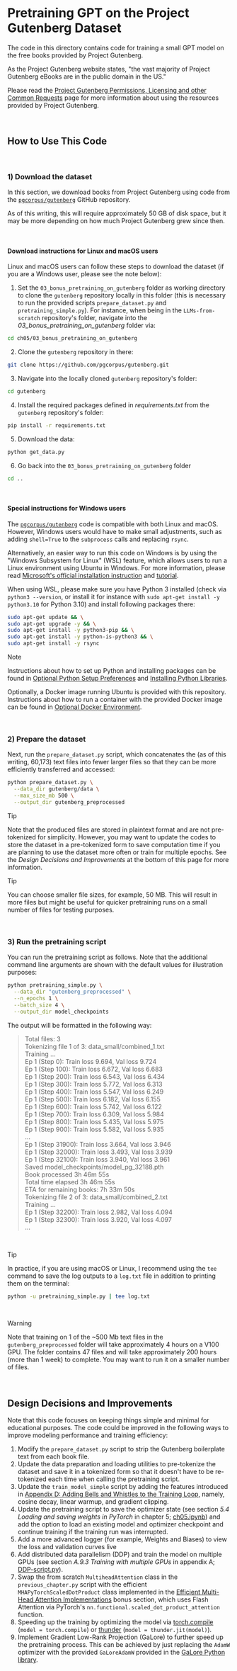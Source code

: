 # Pretraining GPT on the Project Gutenberg Dataset

The code in this directory contains code for training a small GPT model on the free books provided by Project Gutenberg.

As the Project Gutenberg website states, "the vast majority of Project Gutenberg eBooks are in the public domain in the US." 

Please read the [Project Gutenberg Permissions, Licensing and other Common Requests](https://www.gutenberg.org/policy/permission.html) page for more information about using the resources provided by Project Gutenberg. 

&nbsp;
## How to Use This Code

&nbsp;

### 1) Download the dataset

In this section, we download books from Project Gutenberg using code from the [`pgcorpus/gutenberg`](https://github.com/pgcorpus/gutenberg) GitHub repository.

As of this writing, this will require approximately 50 GB of disk space, but it may be more depending on how much Project Gutenberg grew since then.

&nbsp;
#### Download instructions for Linux and macOS users


Linux and macOS users can follow these steps to download the dataset (if you are a Windows user, please see the note below):

1. Set the `03_bonus_pretraining_on_gutenberg` folder as working directory to clone the `gutenberg` repository locally in this folder (this is necessary to run the provided scripts `prepare_dataset.py` and `pretraining_simple.py`). For instance, when being in the `LLMs-from-scratch` repository's folder, navigate into the *03_bonus_pretraining_on_gutenberg* folder via:
```bash
cd ch05/03_bonus_pretraining_on_gutenberg
```

2. Clone the `gutenberg` repository in there:
```bash
git clone https://github.com/pgcorpus/gutenberg.git
```

3. Navigate into the locally cloned `gutenberg` repository's folder:
```bash
cd gutenberg
```

4. Install the required packages defined in *requirements.txt* from the `gutenberg` repository's folder:
```bash
pip install -r requirements.txt
```

5. Download the data:
```bash
python get_data.py
```

6. Go back into the `03_bonus_pretraining_on_gutenberg` folder
```bash
cd ..
```

&nbsp;
#### Special instructions for Windows users

The [`pgcorpus/gutenberg`](https://github.com/pgcorpus/gutenberg) code is compatible with both Linux and macOS. However, Windows users would have to make small adjustments, such as adding `shell=True` to the `subprocess` calls and replacing `rsync`. 

Alternatively, an easier way to run this code on Windows is by using the "Windows Subsystem for Linux" (WSL) feature, which allows users to run a Linux environment using Ubuntu in Windows. For more information, please read [Microsoft's official installation instruction](https://learn.microsoft.com/en-us/windows/wsl/install) and [tutorial](https://learn.microsoft.com/en-us/training/modules/wsl-introduction/). 

When using WSL, please make sure you have Python 3 installed (check via `python3 --version`, or install it for instance with `sudo apt-get install -y python3.10` for Python 3.10) and install following packages there:

```bash
sudo apt-get update && \
sudo apt-get upgrade -y && \
sudo apt-get install -y python3-pip && \
sudo apt-get install -y python-is-python3 && \
sudo apt-get install -y rsync
```

> [!NOTE]
> Instructions about how to set up Python and installing packages can be found in [Optional Python Setup Preferences](../../setup/01_optional-python-setup-preferences/README.md) and [Installing Python Libraries](../../setup/02_installing-python-libraries/README.md).
>
> Optionally, a Docker image running Ubuntu is provided with this repository. Instructions about how to run a container with the provided Docker image can be found in [Optional Docker Environment](../../setup/03_optional-docker-environment/README.md).

&nbsp;
### 2) Prepare the dataset

Next, run the `prepare_dataset.py` script, which concatenates the (as of this writing, 60,173) text files into fewer larger files so that they can be more efficiently transferred and accessed:

```bash
python prepare_dataset.py \
  --data_dir gutenberg/data \
  --max_size_mb 500 \
  --output_dir gutenberg_preprocessed
```

> [!TIP] 
> Note that the produced files are stored in plaintext format and are not pre-tokenized for simplicity. However, you may want to update the codes to store the dataset in a pre-tokenized form to save computation time if you are planning to use the dataset more often or train for multiple epochs. See the *Design Decisions and Improvements* at the bottom of this page for more information.

> [!TIP]
> You can choose smaller file sizes, for example, 50 MB. This will result in more files but might be useful for quicker pretraining runs on a small number of files for testing purposes.


&nbsp;
### 3) Run the pretraining script

You can run the pretraining script as follows. Note that the additional command line arguments are shown with the default values for illustration purposes:

```bash
python pretraining_simple.py \
  --data_dir "gutenberg_preprocessed" \
  --n_epochs 1 \
  --batch_size 4 \
  --output_dir model_checkpoints
```

The output will be formatted in the following way:

> Total files: 3  
> Tokenizing file 1 of 3: data_small/combined_1.txt  
> Training ...  
> Ep 1 (Step 0): Train loss 9.694, Val loss 9.724  
> Ep 1 (Step 100): Train loss 6.672, Val loss 6.683  
> Ep 1 (Step 200): Train loss 6.543, Val loss 6.434  
> Ep 1 (Step 300): Train loss 5.772, Val loss 6.313  
> Ep 1 (Step 400): Train loss 5.547, Val loss 6.249  
> Ep 1 (Step 500): Train loss 6.182, Val loss 6.155  
> Ep 1 (Step 600): Train loss 5.742, Val loss 6.122  
> Ep 1 (Step 700): Train loss 6.309, Val loss 5.984  
> Ep 1 (Step 800): Train loss 5.435, Val loss 5.975  
> Ep 1 (Step 900): Train loss 5.582, Val loss 5.935  
> ...  
> Ep 1 (Step 31900): Train loss 3.664, Val loss 3.946  
> Ep 1 (Step 32000): Train loss 3.493, Val loss 3.939  
> Ep 1 (Step 32100): Train loss 3.940, Val loss 3.961  
> Saved model_checkpoints/model_pg_32188.pth  
> Book processed 3h 46m 55s   
> Total time elapsed 3h 46m 55s   
> ETA for remaining books: 7h 33m 50s  
> Tokenizing file 2 of 3: data_small/combined_2.txt  
> Training ...  
> Ep 1 (Step 32200): Train loss 2.982, Val loss 4.094  
> Ep 1 (Step 32300): Train loss 3.920, Val loss 4.097  
> ...


&nbsp;
> [!TIP] 
> In practice, if you are using macOS or Linux, I recommend using the `tee` command to save the log outputs to a `log.txt` file in addition to printing them on the terminal:

```bash
python -u pretraining_simple.py | tee log.txt
```

&nbsp;
> [!WARNING]  
> Note that training on 1 of the ~500 Mb text files in the `gutenberg_preprocessed` folder will take approximately 4 hours on a V100 GPU. 
> The folder contains 47 files and will take approximately 200 hours (more than 1 week) to complete. You may want to run it on a smaller number of files.


&nbsp;
## Design Decisions and Improvements

Note that this code focuses on keeping things simple and minimal for educational purposes. The code could be improved in the following ways to improve modeling performance and training efficiency:

1. Modify the `prepare_dataset.py` script to strip the Gutenberg boilerplate text from each book file.
2. Update the data preparation and loading utilities to pre-tokenize the dataset and save it in a tokenized form so that it doesn't have to be re-tokenized each time when calling the pretraining script.
3. Update the `train_model_simple` script by adding the features introduced in [Appendix D: Adding Bells and Whistles to the Training Loop](../../appendix-D/01_main-chapter-code/appendix-D.ipynb), namely, cosine decay, linear warmup, and gradient clipping.
4. Update the pretraining script to save the optimizer state (see section *5.4 Loading and saving weights in PyTorch* in chapter 5; [ch05.ipynb](../../ch05/01_main-chapter-code/ch05.ipynb)) and add the option to load an existing model and optimizer checkpoint and continue training if the training run was interrupted.
5. Add a more advanced logger (for example, Weights and Biases) to view the loss and validation curves live
6. Add distributed data parallelism (DDP) and train the model on multiple GPUs (see section *A.9.3 Training with multiple GPUs* in appendix A; [DDP-script.py](../../appendix-A/01_main-chapter-code/DDP-script.py)).
7. Swap the from scratch `MultiheadAttention` class in the `previous_chapter.py` script with the efficient `MHAPyTorchScaledDotProduct` class implemented in the [Efficient Multi-Head Attention Implementations](../../ch03/02_bonus_efficient-multihead-attention/mha-implementations.ipynb) bonus section, which uses Flash Attention via PyTorch's `nn.functional.scaled_dot_product_attention` function.
8. Speeding up the training by optimizing the model via [torch.compile](https://pytorch.org/tutorials/intermediate/torch_compile_tutorial.html) (`model = torch.compile`) or [thunder](https://github.com/Lightning-AI/lightning-thunder) (`model = thunder.jit(model)`).
9. Implement Gradient Low-Rank Projection (GaLore) to further speed up the pretraining process. This can be achieved by just replacing the `AdamW` optimizer with the provided `GaLoreAdamW` provided in the [GaLore Python library](https://github.com/jiaweizzhao/GaLore).